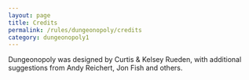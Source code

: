 ```yaml
---
layout: page
title: Credits
permalink: /rules/dungeonopoly/credits
category: dungeonopoly1
---
```

Dungeonopoly was designed by Curtis & Kelsey Rueden, with additional suggestions from Andy Reichert, Jon Fish and others.
